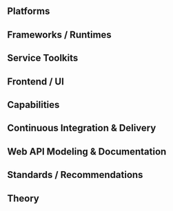 ## Platforms


## Frameworks / Runtimes


## Service Toolkits


## Frontend / UI


## Capabilities


## Continuous Integration & Delivery


## Web API Modeling & Documentation


## Standards / Recommendations


## Theory

